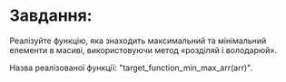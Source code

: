 # Завдання:
Реалізуйте функцію, яка знаходить максимальний та мінімальний елементи в масиві, використовуючи метод «розділяй і володарюй».

Назва реалізованої функції: "target_function_min_max_arr(arr)".
